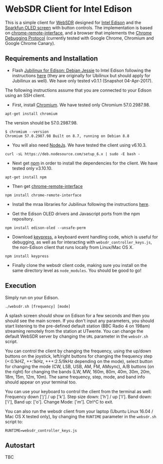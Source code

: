 # WebSDR Client for Intel Edison
This is a simple client for [WebSDR](http://websdr.ewi.utwente.nl:8901/) designed for [Intel Edison](https://software.intel.com/en-us/iot/hardware/edison) and the [Sparkfun OLED screen](https://www.sparkfun.com/products/13035) with button controls. The implementation is based on [chrome-remote-interface](https://github.com/cyrus-and/chrome-remote-interface), and a browser that implements the [Chrome Debugging Protocol](https://chromedevtools.github.io/devtools-protocol/) (currently tested with Google Chrome, Chromium and Google Chrome Canary).

## Requirements and Installation
- Flash [Jubilinux for Edison: Debian Jessie](http://www.jubilinux.org/) to Intel Edison following the instructions [here](https://learn.sparkfun.com/tutorials/loading-debian-ubilinux-on-the-edison) (they are originally for Ubilinux but should apply for Jubilinux as well). We have only tested v0.1.1 (Snapshot 04-Apr-2017).

The following instructions assume that you are connected to your Edison using an SSH client.

- First, install [Chromium](https://www.chromium.org/Home). We have tested only Chromium 57.0.2987.98.
```
apt-get install chromium
```
The version should be 57.0.2987.98.
```
$ chromium --version
Chromium 57.0.2987.98 Built on 8.7, running on Debian 8.8
```
- You will also need [NodeJs](https://nodejs.org/). We have tested the client using v6.10.3.
```
curl -sL https://deb.nodesource.com/setup_6.x | sudo -E bash -
```
- Next get [npm](https://www.npmjs.com/) in order to install the dependencies for the client. We have tested only v3.10.10.
```
apt-get install npm
```
- Then get [chrome-remote-interface](https://github.com/cyrus-and/chrome-remote-interface)
```
npm install chrome-remote-interface  
```
- Install the mraa libraries for Jubilinux following the instructions [here](https://learn.sparkfun.com/tutorials/installing-libmraa-on-ubilinux-for-edison).

- Get the Edison OLED drivers and Javascript ports from the npm repository.
```
npm install edison-oled --unsafe-perm
```
- Download [keypress](https://www.npmjs.com/package/keypress), a keyboard event handling code, which is useful for debugging, as well as for interacting with `websdr_controller_keys.js`, the non-Edison client that runs locally from Linux/Mac OS X.
```
npm install keypress
```
- Finally clone the websdr client code, making sure you install on the same directory level as `node_modules`. You should be good to go!

## Execution

Simply run on your Edison.
```
./websdr.sh [frequency] [mode]
``` 
A splash screen should show on Edison for a few seconds and then you should see the main screen. If you don't input any parameters, you should start listening to the pre-defined default station (BBC Radio 4 on 198am) streaming remotely from the station at UTwente. You can change the default WebSDR server by changing the `URL` parameter in the `websdr.sh` script. 

You can control the client by changing the frequency, using the up/down buttons on the joystick, left/right buttons for changing the frequency step (+:0.1kHZ, ++:1kHz, +++:2.5/9kHz depending on the mode), select button for changing the mode (CW, LSB, USB, AM, FM, AMsync), A/B buttons (on the right) for changing the bands (LW, MW, 160m, 80m, 40m, 30m, 20m, 18m, 15m, 12m, 10m).
The same frequency, step, mode, and band info should appear on your terminal too.

You can use your keyboard to control the client from the terminal as well: 
Frequency down ['j'] / up ['k'].
Step size down: ['h'] / up ['l'].
Band down: ['i'], Band up: ['o'].
Change Mode: ['m'].
Ctrl^C to exit.

You can also run the websdr client from your laptop (Ubuntu Linux 16.04 / Mac OS X tested only), by changing the `RUNTIME` parameter in the `websdr.sh` script to:
```
RUNTIME=websdr_controller_keys.js
```

## Autostart
TBC

